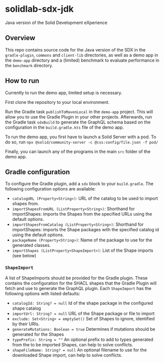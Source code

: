 # solidlab-sdx-jdk
Java version of the Solid Development eXperience

## Overview
This repo contains source code for the Java version of the SDX in the ```gradle-plugin```, ```commons``` and ```client-lib``` directories, as well as a demo app in the ```demo-app``` directory and a (limited) benchmark to evaluate performance in the ```benchmark``` directory.

## How to run
Currently to run the demo app, limited setup is necessary. 

First clone the repository to your local environment. 

Run the Gradle task ```publishToMavenLocal``` in the ```demo-app``` project. This will allow you to use the Gradle Plugin in your other projects.
Afterwards, run the Gradle task ```sdxBuild``` to generate the GraphQL schema based on the configuration in the ```build.gradle.kts``` file of the demo app.

To run the demo app, you first have to launch a Solid Server with a pod. To do so, run ```npx @solid/community-server -c @css:config/file.json -f pod/```

Finally, you can launch any of the programs in the main ```src``` folder of the demo app.

## Gradle configuration
To configure the Gradle plugin, add a ```sdx``` block to your ```build.gradle```. The following configuration options are available:

* ```catalogURL (Property<String>)```: URL of the catalog to be used to import shapes from.
* ```importShapesFromURL (ListProperty<String>)```: Shorthand for importShapes: imports the Shapes from the specified URLs using the default options.
* ```importShapesFromCatalog (ListProperty<String>)```: Shorthand for importShapes: imports the Shape packages with the specified catalog id using the default options.
* ```packageName (Property<String>)```: Name of the package to use for the generated classes.
* ```importShapes (ListProperty<ShapeImport>)```: List of the Shape imports (see below)

### ```ShapeImport```
A list of ShapeImports should be provided for the Gradle plugin. These contains the configuration for the SHACL shapes that the Gradle Plugin will fetch and use to generate the GraphQL plugin. Each ```ShapeImport``` has the following options with listed defaults:


* ```catalogId: String? = null```
Id of the shape package in the configured shape catalog
* ```importUrl: String? = null```
URL of the Shape package or file to import
* ```exclude: Set<String> = emptySet()```
Set of Shapes to ignore, identified by their URIs.
* ```generateMutations: Boolean = true```
Determines if mutations should be generated for the Shapes
* ```typePrefix: String = ""```
An optional prefix to add to types generated from the to be imported Shapes, can help to solve conflicts.
* ```shapeFileName: String? = null```
An optional filename to use for the downloaded Shape import, can help to solve conflicts.
